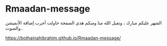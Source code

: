 # Rmaadan-message

الشهر عليكم مبارك ، وتقبل الله منا ومنكم
هذي الصفحة حاولت أجرب إضافة الأنميشن والصوت..

https://bothainahibrahim.github.io/Rmaadan-message/
